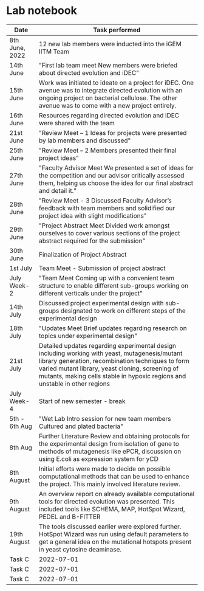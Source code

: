 # Lab notebook

 Date   | Task performed   | 
| ------ | ---------- | 
| 8th June, 2022 | 12 new lab members were inducted into the iGEM IITM Team | 
| 14th June | "First lab team meet New members were briefed about directed evolution and iDEC" | 
| 15th June | Work was initiated to ideate on a project for iDEC. One avenue was to integrate directed evolution with an ongoing project on bacterial cellulose. The other avenue was to come with a new project entirely. |
 16th June |Resources regarding directed evolution and iDEC were shared with the team  | 
| 21st June | "Review Meet – 1 Ideas for projects were presented by lab members and discussed" |
| 25th June | "Review Meet – 2 Members presented their final project ideas" |
| 27th June | "Faculty Advisor Meet We presented a set of ideas for the competition and our advisor critically assessed them, helping us choose the idea for our final abstract and detail it." | 
 28th June |"Review Meet - 3 Discussed Faculty Advisor’s feedback with team members and solidified our project idea with slight modifications"   | 
| 29th June | "Project Abstract Meet Divided work amongst ourselves to cover various sections of the project abstract required for the submission" | 
| 30th June | Finalization of Project Abstract | 
| 1st July| Team Meet - Submission of project abstract | 
| July Week-2| "Team Meet Coming up with a convenient team structure to enable different sub-groups working on different verticals under the project" |
 14th July | Discussed project experimental design with sub-groups designated to work on different steps of the experimental design | 
| 18th July | "Updates Meet Brief updates regarding research on topics under experimental design" |
| 21st July | Detailed updates regarding experimental design including working with yeast, mutagenesis/mutant library generation, recombination techniques to form varied mutant library, yeast cloning, screening of mutants, making cells stable in hypoxic regions and unstable in other regions | 
| July Week-4 | Start of new semester - break | 
| 5th - 6th Aug | "Wet Lab Intro session for new team members Cultured and plated bacteria" |
|8th Aug | Further Literature Review and obtaining protocols for the experimental design from isolation of gene to methods of mutagenesis like ePCR, discussion on using E.coli as expression system for yCD |
| 8th August | Initial efforts were made to decide on possible computational methods that can be used to enhance the project. This mainly involved literature review. |
| 9th August | An overview report on already available computational tools for directed evolution was presented. This included tools like SCHEMA, MAP, HotSpot Wizard, PEDEL and B-FITTER |
| 19th August | The tools discussed earlier were explored further. HotSpot Wizard was run using default parameters to get a general idea on the mutational hotspots present in yeast cytosine deaminase. |
| Task C | 2022-07-01 |
| Task C | 2022-07-01 |
| Task C | 2022-07-01 |

